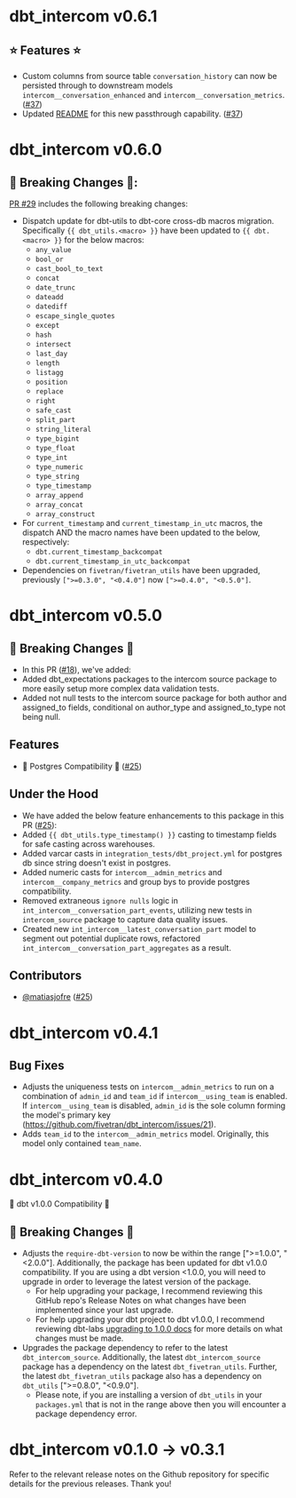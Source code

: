 # dbt_intercom v0.6.1
## ⭐ Features ⭐
- Custom columns from source table `conversation_history` can now be persisted through to downstream models `intercom__conversation_enhanced` and `intercom__conversation_metrics`. ([#37](https://github.com/fivetran/dbt_intercom/pull/37))
- Updated [README](https://github.com/fivetran/dbt_intercom#passthrough-columns) for this new passthrough capability. ([#37](https://github.com/fivetran/dbt_intercom/pull/37))

# dbt_intercom v0.6.0

## 🚨 Breaking Changes 🚨:
[PR #29](https://github.com/fivetran/dbt_intercom/pull/29) includes the following breaking changes:
- Dispatch update for dbt-utils to dbt-core cross-db macros migration. Specifically `{{ dbt_utils.<macro> }}` have been updated to `{{ dbt.<macro> }}` for the below macros:
    - `any_value`
    - `bool_or`
    - `cast_bool_to_text`
    - `concat`
    - `date_trunc`
    - `dateadd`
    - `datediff`
    - `escape_single_quotes`
    - `except`
    - `hash`
    - `intersect`
    - `last_day`
    - `length`
    - `listagg`
    - `position`
    - `replace`
    - `right`
    - `safe_cast`
    - `split_part`
    - `string_literal`
    - `type_bigint`
    - `type_float`
    - `type_int`
    - `type_numeric`
    - `type_string`
    - `type_timestamp`
    - `array_append`
    - `array_concat`
    - `array_construct`
- For `current_timestamp` and `current_timestamp_in_utc` macros, the dispatch AND the macro names have been updated to the below, respectively:
    - `dbt.current_timestamp_backcompat`
    - `dbt.current_timestamp_in_utc_backcompat`
- Dependencies on `fivetran/fivetran_utils` have been upgraded, previously `[">=0.3.0", "<0.4.0"]` now `[">=0.4.0", "<0.5.0"]`.

# dbt_intercom v0.5.0
## 🚨 Breaking Changes 🚨
- In this PR ([#18](https://github.com/fivetran/dbt_intercom/pull/18)), we've added:
- Added dbt_expectations packages to the intercom source package to more easily setup more complex data validation tests.
- Added not null tests to the intercom source package for both author and assigned_to fields, conditional on author_type and assigned_to_type not being null.
## Features 
- 🎉 Postgres Compatibility 🎉 ([#25](https://github.com/fivetran/dbt_intercom/pull/25))
## Under the Hood
- We have added the below feature enhancements to this package in this PR ([#25](https://github.com/fivetran/dbt_intercom/pull/25)): 
- Added `{{ dbt_utils.type_timestamp() }}` casting to timestamp fields for safe casting across warehouses.
- Added varcar casts in `integration_tests/dbt_project.yml` for postgres db since string doesn't exist in postgres.
- Added numeric casts for `intercom__admin_metrics` and `intercom__company_metrics` and group bys to provide postgres compatibility.
- Removed extraneous `ignore nulls` logic in `int_intercom__conversation_part_events`, utilizing new tests in `intercom_source` package to capture data quality issues. 
- Created new `int_intercom__latest_conversation_part` model to segment out potential duplicate rows, refactored `int_intercom__conversation_part_aggregates` as a result.
## Contributors 
- [@matiasjofre](https://github.com/matiasjofre) ([#25](https://github.com/fivetran/dbt_intercom/pull/25))
# dbt_intercom v0.4.1

## Bug Fixes
- Adjusts the uniqueness tests on `intercom__admin_metrics` to run on a combination of `admin_id` and `team_id` if `intercom__using_team` is enabled. If `intercom__using_team` is disabled, `admin_id` is the sole column forming the model's primary key (https://github.com/fivetran/dbt_intercom/issues/21).
- Adds `team_id` to the `intercom__admin_metrics` model. Originally, this model only contained `team_name`. 

# dbt_intercom v0.4.0
🎉 dbt v1.0.0 Compatibility 🎉
## 🚨 Breaking Changes 🚨
- Adjusts the `require-dbt-version` to now be within the range [">=1.0.0", "<2.0.0"]. Additionally, the package has been updated for dbt v1.0.0 compatibility. If you are using a dbt version <1.0.0, you will need to upgrade in order to leverage the latest version of the package.
  - For help upgrading your package, I recommend reviewing this GitHub repo's Release Notes on what changes have been implemented since your last upgrade.
  - For help upgrading your dbt project to dbt v1.0.0, I recommend reviewing dbt-labs [upgrading to 1.0.0 docs](https://docs.getdbt.com/docs/guides/migration-guide/upgrading-to-1-0-0) for more details on what changes must be made.
- Upgrades the package dependency to refer to the latest `dbt_intercom_source`. Additionally, the latest `dbt_intercom_source` package has a dependency on the latest `dbt_fivetran_utils`. Further, the latest `dbt_fivetran_utils` package also has a dependency on `dbt_utils` [">=0.8.0", "<0.9.0"].
  - Please note, if you are installing a version of `dbt_utils` in your `packages.yml` that is not in the range above then you will encounter a package dependency error.

# dbt_intercom v0.1.0 -> v0.3.1
Refer to the relevant release notes on the Github repository for specific details for the previous releases. Thank you!

